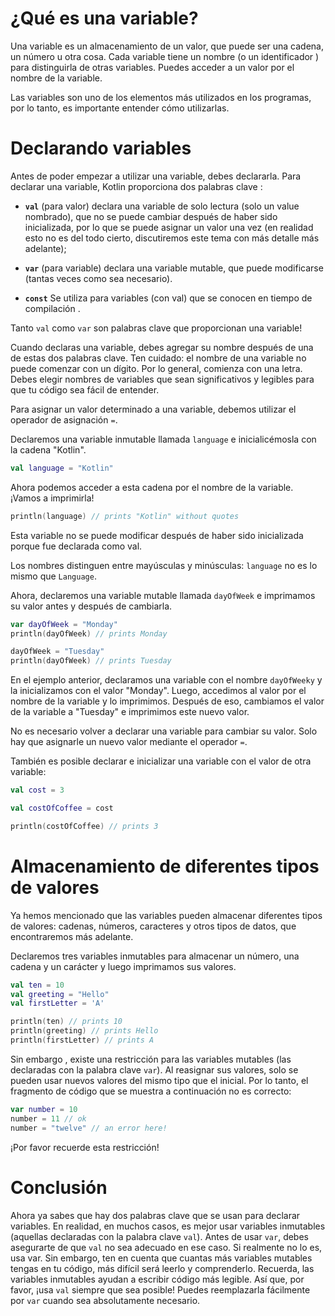 # ¿Qué es una variable?
Una variable es un almacenamiento de un valor, que puede ser una cadena, un número u otra cosa. Cada variable tiene un nombre (o un identificador ) para distinguirla de otras variables. Puedes acceder a un valor por el nombre de la variable.

Las variables son uno de los elementos más utilizados en los programas, por lo tanto, es importante entender cómo utilizarlas.

# Declarando variables
Antes de poder empezar a utilizar una variable, debes declararla. Para declarar una variable, Kotlin proporciona dos palabras clave :

- **`val`** (para valor) declara una variable de solo lectura (solo un value nombrado), que no se puede cambiar después de haber sido inicializada, por lo que se puede asignar un valor una vez (en realidad esto no es del todo cierto, discutiremos este tema con más detalle más adelante);

- **`var`** (para variable) declara una variable mutable, que puede modificarse (tantas veces como sea necesario).

- **`const`** Se utiliza para variables (con val) que se conocen en tiempo de compilación .


Tanto `val` como `var` son palabras clave que proporcionan una variable!

Cuando declaras una variable, debes agregar su nombre después de una de estas dos palabras clave. Ten cuidado: el nombre de una variable no puede comenzar con un dígito. Por lo general, comienza con una letra. Debes elegir nombres de variables que sean significativos y legibles para que tu código sea fácil de entender.

Para asignar un valor determinado a una variable, debemos utilizar el operador de asignación `=`.

Declaremos una variable inmutable llamada `language` e inicialicémosla con la cadena "Kotlin".
````kotlin
val language = "Kotlin"
````
Ahora podemos acceder a esta cadena por el nombre de la variable. ¡Vamos a imprimirla!

````kotlin
println(language) // prints "Kotlin" without quotes
````
Esta variable no se puede modificar después de haber sido inicializada porque fue declarada como val.


Los nombres distinguen entre mayúsculas y minúsculas: `language` no es lo mismo que `Language`.


Ahora, declaremos una variable mutable llamada `dayOfWeek` e imprimamos su valor antes y después de cambiarla.
````kotlin
var dayOfWeek = "Monday"
println(dayOfWeek) // prints Monday

dayOfWeek = "Tuesday"
println(dayOfWeek) // prints Tuesday
````
En el ejemplo anterior, declaramos una variable con el nombre `dayOfWeeky` y la inicializamos con el valor "Monday". Luego, accedimos al valor por el nombre de la variable y lo imprimimos. Después de eso, cambiamos el valor de la variable a "Tuesday" e imprimimos este nuevo valor.

No es necesario volver a declarar una variable para cambiar su valor. Solo hay que asignarle un nuevo valor mediante el operador `=`.


También es posible declarar e inicializar una variable con el valor de otra variable:
````kotlin
val cost = 3

val costOfCoffee = cost

println(costOfCoffee) // prints 3
````
# Almacenamiento de diferentes tipos de valores
Ya hemos mencionado que las variables pueden almacenar diferentes tipos de valores: cadenas, números, caracteres y otros tipos de datos, que encontraremos más adelante.

Declaremos tres variables inmutables para almacenar un número, una cadena y un carácter y luego imprimamos sus valores.
````kotlin
val ten = 10
val greeting = "Hello"
val firstLetter = 'A'

println(ten) // prints 10
println(greeting) // prints Hello
println(firstLetter) // prints A
````
Sin embargo , existe una restricción para las variables mutables (las declaradas con la palabra clave `var`). Al reasignar sus valores, solo se pueden usar nuevos valores del mismo tipo que el inicial. Por lo tanto, el fragmento de código que se muestra a continuación no es correcto:
````kotlin
var number = 10
number = 11 // ok
number = "twelve" // an error here!
````
¡Por favor recuerde esta restricción!

# Conclusión

Ahora ya sabes que hay dos palabras clave que se usan para declarar variables. En realidad, en muchos casos, es mejor usar variables inmutables (aquellas declaradas con la palabra clave `val`). Antes de usar `var`, debes asegurarte de que `val` no sea adecuado en ese caso. Si realmente no lo es, usa var. Sin embargo, ten en cuenta que cuantas más variables mutables tengas en tu código, más difícil será leerlo y comprenderlo. Recuerda, las variables inmutables ayudan a escribir código más legible. Así que, por favor, ¡usa `val` siempre que sea posible! Puedes reemplazarla fácilmente por `var` cuando sea absolutamente necesario.